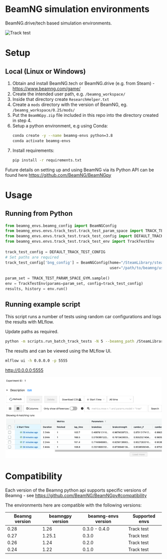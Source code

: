 # BeamNG simulation environments

BeamNG.drive/tech based simulation environments.

![Track test](images/readme_example.gif)

# Setup

## Local (Linux or Windows)

1. Obtain and install BeamNG.tech or BeamNG.drive (e.g. from Steam) - https://www.beamng.com/game/
2. Create the intended user path, e.g. ```/beamng_workspace/```
3. Inside that directory create ```ResearchHelper.txt```
4. Create a ```mods``` directory with the version of BeamNG, eg. ```/beamng_workspace/0.25/mods/```
5. Put the ```BeamNGpy.zip``` file included in this repo into the directory created in step 4.
6. Setup a python environment, e.g using Conda:
   ```bash 
   conda create -y --name beamng-envs python=3.8
   conda activate beamng-envs
   ```
7. Install requirements:
   ```bash
   pip install -r requirements.txt
   ```

Future details on setting up and using BeamNG via its Python API can be found here https://github.com/BeamNG/BeamNGpy

# Usage

## Running from Python

````python
from beamng_envs.beamng_config import BeamNGConfig
from beamng_envs.envs.track_test.track_test_param_space import TRACK_TEST_PARAM_SPACE_GYM
from beamng_envs.envs.track_test.track_test_config import DEFAULT_TRACK_TEST_CONFIG
from beamng_envs.envs.track_test.track_test_env import TrackTestEnv

track_test_config = DEFAULT_TRACK_TEST_CONFIG
# Set paths are required
track_test_config['bng_config'] = BeamNGConfig(home="/SteamLibrary/steamapps/common/BeamNG.drive",
                                               user="/path/to/beamng/user/workspace/from/setup/above")

param_set = TRACK_TEST_PARAM_SPACE_GYM.sample()
env = TrackTestEnv(params=param_set, config=track_test_config)
results, history = env.run()
````

## Running example script

This script runs a number of tests using random car configurations and logs the results with MLflow.

Update paths as required.

```bash
python -m scripts.run_batch_track_tests -N 5 --beamng_path /SteamLibrary/steamapps/common/BeamNG.drive --beamng_user_path /beamng_workspace/
```

The results and can be viewed using the MLflow UI.

```bash
mlflow ui -h 0.0.0.0 -p 5555
```

http://0.0.0.0:5555

![MLflow UI example](images/mlflow_example.png)

# Compatibility

Each version of the Beamng python api supports specific versions of Beamng -
see https://github.com/BeamNG/BeamNGpy#compatibility

The environments here are compatible with the following versions:

| Beamng version | beamngpy version | beamng-envs version | Supported envs |
|----------------|------------------|---------------------|----------------|
| 0.28           | 1.26             | 0.3.0 - 0.4.0       | Track test     |
| 0.27           | 1.25.1           | 0.3.0               | Track test     |
| 0.26           | 1.24             | 0.2.0               | Track test     |
| 0.24           | 1.22             | 0.1.0               | Track test     |

